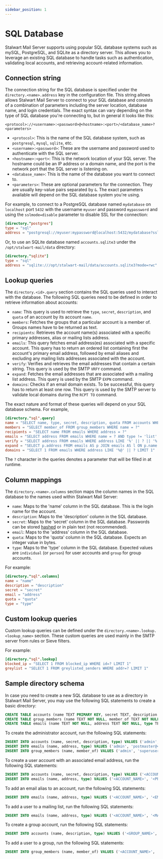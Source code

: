 ```yaml
---
sidebar_position: 1
---
```


# SQL Database

Stalwart Mail Server supports using popular SQL database systems such as mySQL, PostgreSQL, and SQLite as a directory server. This allows you to leverage an existing SQL database to handle tasks such as authentication, validating local accounts, and retrieving account-related information.

## Connection string

The connection string for the SQL database is specified under the `directory.<name>.address` key in the configuration file. This string allows allows Stalwart Mail Server to connect to your SQL database and consists of a combination of parameters including the server location, database name, and login credentials. The exact syntax can vary depending on the type of SQL database you're connecting to, but in general it looks like this:

```
<protocol>://<username>:<password>@<hostname>:<port>/<database_name>?<parameters>
```

- `<protocol>`: This is the name of the SQL database system, such as `postgresql`, `mysql`, `sqlite`, etc.
- `<username>:<password>`: These are the username and password used to authenticate with the SQL server.
- `<hostname>:<port>`: This is the network location of your SQL server. The hostname could be an IP address or a domain name, and the port is the network port that the SQL server is listening on.
- `<database_name>`: This is the name of the database you want to connect to.
- `<parameters>`: These are optional parameters for the connection. They are usually key-value pairs separated by `&`. The exact parameters available will depend on the SQL database system you're using.

For example, to connect to a PostgreSQL database named `mydatabase` on `localhost` port `5432` with the username `myuser` and password `mypassword` and using the `sslmode=disable` parameter to disable SSL for the connection:

```toml
[directory."postgres"]
type = "sql"
address = "postgresql://myuser:mypassword@localhost:5432/mydatabase?sslmode=disable"
```

Or, to use an SQLite database named `accounts.sqlite3` under the `/opt/stalwart-mail/data` directory:

```toml
[directory."sqlite"]
type = "sql"
address = "sqlite:///opt/stalwart-mail/data/accounts.sqlite3?mode=rwc"
```

## Lookup queries

The `directory.<id>.query` section contains the SQL queries used to interact with the database. The following SQL queries need to be defined in order to retrieve information about accounts:

- `name`: This query is used to retrieve the `type`, `secret`, `description`, and `quota` of an account by its account `name`.
- `members`: Fetches the groups that a particular account is a member of. Groups names have to be returned as text.
- `recipients`: Retrieves the account name(s) associated with a specific primary addresses, alias or mailing lists address.
- `emails`: This query fetches email address(es) associated with a specific account. This query has to return an ordered list containing first the account's primary email address, followed by email aliases and excluding any mailing lists addresses associated with the account.
- `verify`: Verifies and retrieves the email addresses that contain a certain string. This query is used by the SMTP `VRFY` command.
- `expand`: Fetches the email addresses that are associated with a mailing list address. This query is used by the SMTP `EXPN` command.
- `domains`: Checks if an email domain exists. To be successful, this query has to return at least one row. This query is used by the SMTP server to validate local domains during the `RCPT TO` command.

The exact nature and format of these queries will depend on your SQL database schema. For example, 

```toml
[directory."sql".query]
name = "SELECT name, type, secret, description, quota FROM accounts WHERE name = ? AND active = true"
members = "SELECT member_of FROM group_members WHERE name = ?"
recipients = "SELECT name FROM emails WHERE address = ?"
emails = "SELECT address FROM emails WHERE name = ? AND type != 'list' ORDER BY type DESC, address ASC"
verify = "SELECT address FROM emails WHERE address LIKE '%' || ? || '%' AND type = 'primary' ORDER BY address LIMIT 5"
expand = "SELECT p.address FROM emails AS p JOIN emails AS l ON p.name = l.name WHERE p.type = 'primary' AND l.address = ? AND l.type = 'list' ORDER BY p.address LIMIT 50"
domains = "SELECT 1 FROM emails WHERE address LIKE '%@' || ? LIMIT 1"
```

The `?` character in the queries denotes a parameter that will be filled in at runtime.

## Column mappings

The `directory.<name>.columns` section maps the column names in the SQL database to the names used within Stalwart Mail Server:

- `name`: Maps to the 'name' column in the SQL database. This is the login name for the account.
- `description`: Maps to the 'description' column in the SQL database.
- `secret`: Maps to the 'secret' column in the SQL database. Passwords can be stored [hashed](/docs/directory/users#passwords) or in plain text (not recommended).
- `email`: Maps to the 'address' column in the SQL database.
- `quota`: Maps to the 'quota' column in the SQL database. Expects an integer value in bytes.
- `type`: Maps to the 'type' column in the SQL database. Expected values are `individual` (or `person`) for user accounts and `group` for group accounts.

For example:

```toml
[directory."sql".columns]
name = "name"
description = "description"
secret = "secret"
email = "address"
quota = "quota"
type = "type"
```

## Custom lookup queries

Custom lookup queries can be defined under the `directory.<name>.lookup.<lookup_name>` section. These custom queries are used mainly in the SMTP server from rules or Sieve filters.

For example:

```toml
[directory."sql".lookup]
blocked_ip = "SELECT 1 FROM blocked_ip WHERE id=? LIMIT 1"
greylist = "SELECT 1 FROM greylisted_senders WHERE addr=? LIMIT 1"
```

## Sample directory schema

In case you need to create a new SQL database to use as a directory in Stalwart Mail Server, you may use the following SQL statements to create a basic directory:

```sql
CREATE TABLE accounts (name TEXT PRIMARY KEY, secret TEXT, description TEXT, type TEXT NOT NULL, quota INTEGER DEFAULT 0, active BOOLEAN DEFAULT 1)
CREATE TABLE group_members (name TEXT NOT NULL, member_of TEXT NOT NULL, PRIMARY KEY (name, member_of))
CREATE TABLE emails (name TEXT NOT NULL, address TEXT NOT NULL, type TEXT, PRIMARY KEY (name, address))
```

To create the administrator account, run the following SQL statements:

```sql
INSERT INTO accounts (name, secret, description, type) VALUES ('admin', '<HASHED_SECRET>', 'Postmaster', 'individual') 
INSERT INTO emails (name, address, type) VALUES ('admin', 'postmaster@<DOMAIN>', 'primary')
INSERT INTO group_members (name, member_of) VALUES ('admin', 'superusers')
```

To create a user account with an associated email address, run the following SQL statements:

```sql
INSERT INTO accounts (name, secret, description, type) VALUES ('<ACCOUNT_NAME>', '<HASHED_SECRET>', '<ACCOUNT_FULL_NAME>', 'individual')
INSERT INTO emails (name, address, type) VALUES ('<ACCOUNT_NAME>', '<PRIMARY_EMAIL_ADDRESS>', 'primary')
```

To add an email alias to an account, run the following SQL statements:

```sql
INSERT INTO emails (name, address, type) VALUES ('<ACCOUNT_NAME>', '<EMAIL_ALIAS>', 'alias')
```

To add a user to a mailing list, run the following SQL statements:

```sql
INSERT INTO emails (name, address, type) VALUES ('<ACCOUNT_NAME>', '<MAILING_LIST_ADDRESS>', 'list')
```

To create a group account, run the following SQL statements:

```sql
INSERT INTO accounts (name, description, type) VALUES ('<GROUP_NAME>', '<GROUP_DESCRIPTION>', 'group')
```

To add a user to a group, run the following SQL statements:

```sql
INSERT INTO group_members (name, member_of) VALUES ('<ACCOUNT_NAME>', '<GROUP_NAME>')
```

